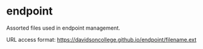 # endpoint
Assorted files used in endpoint management.

URL access format: https://davidsoncollege.github.io/endpoint/filename.ext
